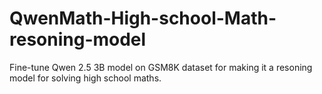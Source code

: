 # QwenMath-High-school-Math-resoning-model
Fine-tune Qwen 2.5 3B model on GSM8K dataset for making it a resoning model for solving high school maths.
